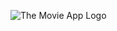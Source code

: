 ![The Movie App Logo](https://github.com/animeshraj253/the_movie_app/assets/134291311/e7c217f1-8c05-49a2-8416-1d816ad9f1a8)
